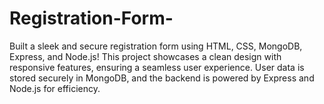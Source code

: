 # Registration-Form-
Built a sleek and secure registration form using HTML, CSS, MongoDB, Express, and Node.js! This project showcases a clean design with responsive features, ensuring a seamless user experience. User data is stored securely in MongoDB, and the backend is powered by Express and Node.js for efficiency.
